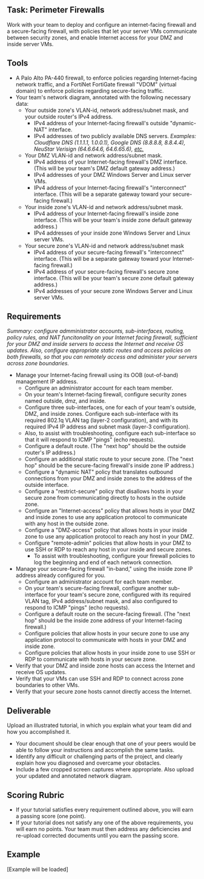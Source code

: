 ## Task: Perimeter Firewalls
Work with your team to deploy and configure an internet-facing firewall and a secure-facing firewall,
with policies that let your server VMs communicate between security zones,
and enable Internet access for your DMZ and inside server VMs.

## Tools
- A Palo Alto PA-440 firewall, to enforce policies regarding Internet-facing network traffic,
and a FortiNet FortiGate firewall "VDOM" (virtual domain) to enforce policies regarding secure-facing traffic.
- Your team's network diagram, annotated with the following necessary data:
  - Your outside zone's
VLAN-id, network address/subnet mask, and your outside router's IPv4 address.
    - IPv4 address of your Internet-facing firewall's outside "dynamic-NAT" interface.
    - IPv4 addresses of two publicly available DNS servers.
*Examples: Cloudflare DNS (1.1.1.1, 1.0.0.1), Google DNS (8.8.8.8, 8.8.4.4), NeuStar Verisign (64.6.64.6, 64.6.65.6),
<a href="https://www.allconnect.com/blog/best-free-dns-servers" target="_blank" ref="noopener">etc.</a>*
  - Your DMZ VLAN-id and network address/subnet mask.
    - IPv4 address of your Internet-facing firewall's DMZ interface. (This will be your team's DMZ default gateway address.)
    - IPv4 addresses of your DMZ Windows Server and Linux server VMs.
    - IPv4 address of your Internet-facing firewall's "interconnect" interface. (This will be a separate gateway toward your secure-facing firewall.)
  - Your inside zone's VLAN-id and network address/subnet mask.
    - IPv4 address of your Internet-facing firewall's inside zone interface. (This will be your team's inside zone default gateway address.)
    - IPv4 addresses of your inside zone Windows Server and Linux server VMs.
  - Your secure zone's VLAN-id and network address/subnet mask
    - IPv4 address of your secure-facing firewall's "interconnect" interface. (This will be a separate gateway toward your Internet-facing firewall.)
    - IPv4 address of your secure-facing firewall's secure zone interface. (This will be your team's secure zone default gateway address.)
    - IPv4 addresses of your secure zone Windows Server and Linux server VMs.

## Requirements
*Summary: configure admministrator accounts, sub-interfaces, routing, policy rules, and NAT funcitonality on your Internet facing firewall,
sufficient for your DMZ and inside servers to access the Internet and receive OS updates.
Also, configure appropriate static routes and access policies on both firewalls,
so that you can remotely access and administer your servers across zone boundaries.*

- Manage your Internet-facing firewall using its OOB (out-of-band) management IP address.
  - Configure an administrator account for each team member.
  - On your team's Internet-facing firewall, configure security zones named outside, dmz, and inside.
  - Configure three sub-interfaces, one for each of your team's outside, DMZ, and inside zones.
Configure each sub-interface with its required 802.1q VLAN tag (layer-2 configuration),
and with its required IPv4 IP address and subnet mask (layer-3 configuration).
  - Also, to assist with troubleshooting, configure each sub-interface so that it will respond to ICMP "pings" (echo requests).
  - Configure a default route. (The "next hop" should be the outside router's IP address.)
  - Configure an additional static route to your secure zone. (The "next hop" should be the secure-facing firewall's inside zone IP address.)
  - Configure a "dynamic NAT" policy that translates outbound connections from your DMZ and inside zones
to the address of the outside interface.
  - Configure a "restrict-secure" policy that disallows hosts in your secure zone from communicating directly to hosts in the outside zone.
  - Configure an "Internet-access" policy that allows hosts in your DMZ and inside zones to use any application protocol
to communicate with any host in the outside zone.
  - Configure a "DMZ-access" policy that allows hosts in your inside zone to use any application protocol to reach any host in your DMZ.
  - Configure "remote-admin" policies that allow hosts in your DMZ to use SSH or RDP to reach any host in your inside and secure zones.
    - To assist with troubleshooting, configure your firewall policies to log the beginning and end of each network connection.
- Manage your secure-facing firewall "in-band," using the inside zone IP address already configured for you.
  - Configure an administrator account for each team member.
  - On your team's secure-facing firewall, configure another sub-interface for your team's secure zone,
configured with its required VLAN tag, IPv4 address/subnet mask, and also configured to respond to ICMP "pings" (echo requests).
  - Configure a default route on the secure-facing firewall. (The "next hop" should be the inside zone address of your Internet-facing firewall.)
  - Configure policies that allow hosts in your secure zone to use any application protocol to communicate with hosts in your DMZ and inside zone.
  - Configure policies that allow hosts in your inside zone to use SSH or RDP to communicate with hosts in your secure zone.
- Verify that your DMZ and inside zone hosts can access the Internet and receive OS updates.
- Verify that your VMs can use SSH and RDP to connect across zone boundaries to other VMs.
- Verify that your secure zone hosts cannot directly access the Internet.

## Deliverable
Upload an illustrated tutorial, in which you explain what your team did and how you accomplished it.
- Your document should be clear enough that one of your peers would be able to follow your instructions and accomplish the same tasks.
- Identify any difficult or challenging parts of the project, and clearly explain how you diagnosed and overcame your obstacles.
- Include a few cropped screen captures where appropriate.
Also upload your updated and annotated network diagram.

## Scoring Rubric
- If your tutorial satisfies every requirement outlined above, you will earn a passing score (one point).
- If your tutorial does not satisfy any one of the above requirements, you will earn no points.
Your team must then address any deficiencies and re-upload corrected documents until you earn the passing score.

## Example
[Example will be loaded]
